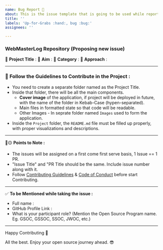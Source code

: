 ```yaml
---
name: Bug Report 🐞
about: This is the issue template that is going to be used while reporting for any bug in the project of this repo.
title: ''
labels: 'Up-for-Grabs :hand:, bug :bug:'
assignees: ''

---
```


### WebMasterLog Repository (Proposing new issue)
:red_circle: **Project Title** :
:red_circle: **Aim** :
:red_circle: **Category** :  <!-- Category of the project: Angular, CSS, NextJS, NodeJS, React, Vanilla, VueJS, etc. -->
:red_circle: **Approach** :  <!-- Explain the approach to handle this bug. -->

***********************************************************************
### 📍 **Follow the Guidelines to Contribute in the Project :**
* You need to create a separate folder named as the Project Title.
* Inside that folder, there will be all the main components.
   * **Cover image** of the application, if project will be deployed in future, with the name of the folder in Kebab-Case (hypen-separated).
   * Main files in formatted state so that code will be readable.
   * Other Images - In seprate folder named `Images` used to form the application.
* Inside the `Project` folder, the `README.md` file must be filled up properly, with proper visualizations and descriptions.

***********************************************************************
:red_circle::yellow_circle: **Points to Note :**

- The issues will be assigned on a first come first serve basis, 1 Issue == 1 PR.
- "Issue Title" and "PR Title should be the same. Include issue number along with it.
- Follow [Contributing Guidelines](https://github.com/Avdhesh-Varshney/WebMasterLog/blob/main/CONTRIBUTING.md) & [Code of Conduct](https://github.com/Avdhesh-Varshney/WebMasterLog/blob/main/CODE_OF_CONDUCT.md) before start Contributing.

***********************************************************************
:white_check_mark: **To be Mentioned while taking the issue :**
- Full name : 
- GitHub Profile Link : 
- What is your participant role? (Mention the Open Source Program name. Eg. GSOC, GSSOC, SSOC, JWOC, etc.)

***********************************************************************
Happy Contributing 🚀 

All the best. Enjoy your open source journey ahead. 😎
